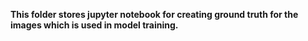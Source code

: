 **This folder stores jupyter notebook for creating ground truth for the images which is used in model training.**
